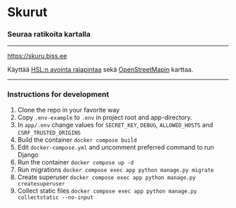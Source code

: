 # Skurut
### Seuraa ratikoita kartalla
- - -
https://skuru.biss.ee

Käyttää [HSL:n avointa rajapintaa](https://www.hsl.fi/hsl/avoin-data)
sekä [OpenStreetMapin](https://www.openstreetmap.org) karttaa.
- - -
### Instructions for development
1. Clone the repo in your favorite way
2. Copy `.env-example` to  `.env` in project root and app-directory.
3. In `app/.env` change values for `SECRET_KEY`, `DEBUG`, `ALLOWED_HOSTS` and `CSRF_TRUSTED_ORIGINS`
4. Build the container `docker compose build`
5. Edit `docker-compose.yml` and uncomment preferred command to run Django
6. Run the container `docker compose up -d`
7. Run migrations `docker compose exec app python manage.py migrate`
8. Create superuser `docker compose exec app python manage.py createsuperuser`
9. Collect static files `docker compose exec app python manage.py collectstatic --no-input`